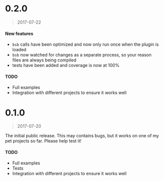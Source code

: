 # 0.2.0
> 2017-07-22

#### New features
- `bsb` calls have been optimized and now only run once when the plugin is loaded
- `bsb` now watched for changes as a separate process, so your reason files are always being compiled
- tests have been added and coverage is now at 100%

#### TODO
- Full examples
- Integration with different projects to ensure it works well

# 0.1.0
> 2017-07-20

The initial public release. This may contains bugs, but it works on one of my pet projects so far. Please help test it!

#### TODO
- Full examples
- Tests
- Integration with different projects to ensure it works well
